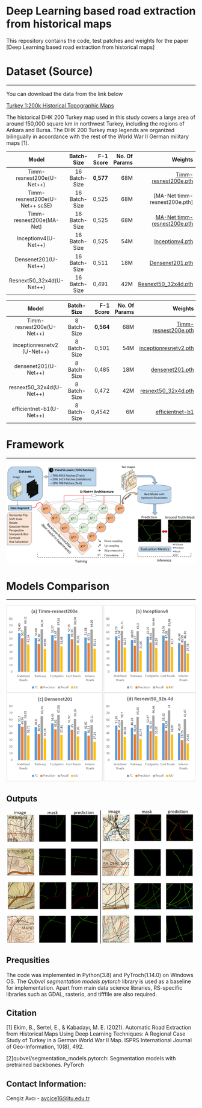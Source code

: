# Deep Learning based road extraction from historical maps 
This repository contains the code, test patches and weights for the paper [Deep Learning based road extraction from historical maps]

# Dataset (Source)
---------------------
You can download the data from the link below

[Turkey 1:200k Historical Topographic Maps](https://urbanoccupations.ku.edu.tr/historical-road-types-for-turkey-1940s/)

The historical DHK 200 Turkey map used in this study covers a large area of around
150,000 square km in northwest Turkey, including the regions of Ankara and Bursa.
The DHK 200 Turkey map legends are organized bilingually in accordance with the rest of the World War II German military
maps [1].

| Model              | Batch-Size | F-1 Score | No. Of Params |  Weights | 
|:--------------------------:|:------------------:|-------------------------:|-------------------------:|-------------------------:|
|Timm-resnest200e(U-Net++)   | 16 Batch-Size      | **0,577**   |      68M      | [Timm-resnest200e.pth](https://drive.google.com/drive/folders/146HRDz-075PTf-pyUQO-1ZrU4X1UQ5L2)     
|Timm-resnest200e(U-Net++ scSE)                         | 16 Batch-Size                 | 0,525      |       68M          | [MA-Net timm-resnest200e.pth]
|Timm-resnest200e(MA-Net)                         | 16 Batch-Size                 | 0,525      |       68M          | [MA-Net timm-resnest200e.pth](https://drive.google.com/drive/folders/146HRDz-075PTf-pyUQO-1ZrU4X1UQ5L2) 
|Inceptionv4(U-Net++)                          | 16 Batch-Size                 | 0,525         |      54M        | [Inceptionv4.pth](https://drive.google.com/drive/folders/146HRDz-075PTf-pyUQO-1ZrU4X1UQ5L2)                
|Densenet201(U-Net++)                          | 16 Batch-Size                 | 0,511       |      18M         | [Densenet201.pth](https://drive.google.com/drive/folders/146HRDz-075PTf-pyUQO-1ZrU4X1UQ5L2)
|Resnext50_32x4d(U-Net++)                          | 16 Batch-Size                | 0,491      |      42M          | [Resnext50_32x4d.pth](https://drive.google.com/drive/u/0/folders/1zQfCouyg3uVd76KNzYpbvrFJ4DGfUPdp)



| Model              | Batch-Size | F-1 Score | No. Of Params  | Weights | 
|:--------------------------:|:------------------:|-------------------------:|-------------------------:|-------------------------:|
|Timm-resnest200e(U-Net++)   | 8 Batch-Size      | **0,564**   |      68M      | [Timm-resnest200e.pth](https://drive.google.com/drive/folders/146HRDz-075PTf-pyUQO-1ZrU4X1UQ5L2)                                 
|inceptionresnetv2  (U-Net++)                        | 8 Batch-Size                 | 0,501      |       54M          | [inceptionresnetv2.pth](https://drive.google.com/drive/folders/146HRDz-075PTf-pyUQO-1ZrU4X1UQ5L2) 
|densenet201(U-Net++)                          | 8 Batch-Size                 | 0,485         |      18M        | [densenet201.pth](https://drive.google.com/drive/folders/146HRDz-075PTf-pyUQO-1ZrU4X1UQ5L2)                
|resnext50_32x4d(U-Net++)                          | 8 Batch-Size                 | 0,472     |      42M         | [resnext50_32x4d.pth](https://drive.google.com/drive/folders/146HRDz-075PTf-pyUQO-1ZrU4X1UQ5L2)
|    efficientnet-b1(U-Net++)                          | 8 Batch-Size                | 0,4542      |      6M          | [efficientnet-b1](https://drive.google.com/drive/u/0/folders/1zQfCouyg3uVd76KNzYpbvrFJ4DGfUPdp)

# Framework
---------------------
![alt text](figures/framework.png)


# Models Comparison
---------------------
![alt text](figures/comparison.png)

Outputs
---------------------
![alt text](figures/resnest200e.png)




Prequsities
---------------------

The code was implemented in Python(3.8) and PyTroch(1.14.0) on Windows OS. The *Qubvel segmentation models pytorch* library is used as a baseline for implementation. 
Apart from main data science libraries, RS-specific libraries such as GDAL, rasterio, and tifffile are also required.

Citation
---------------------

[1] Ekim, B., Sertel, E., & Kabadayı, M. E. (2021). Automatic Road Extraction from Historical Maps Using Deep Learning Techniques: A Regional Case Study of Turkey in a German World War II Map. ISPRS International Journal of Geo-Information, 10(8), 492.

[2]qubvel/segmentation_models.pytorch: Segmentation models with pretrained backbones. PyTorch

Contact Information:
--------------------
Cengiz Avcı - avcice16@itu.edu.tr 
